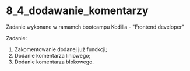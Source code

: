 # 8_4_dodawanie_komentarzy

Zadanie wykonane w ramamch bootcampu Kodilla - "Frontend developer"

Zadanie:

1. Zakomentowanie dodanej już funckcji;
2. Dodanie komentarza liniowego;
3. Dodanie komentarza blokowego.
